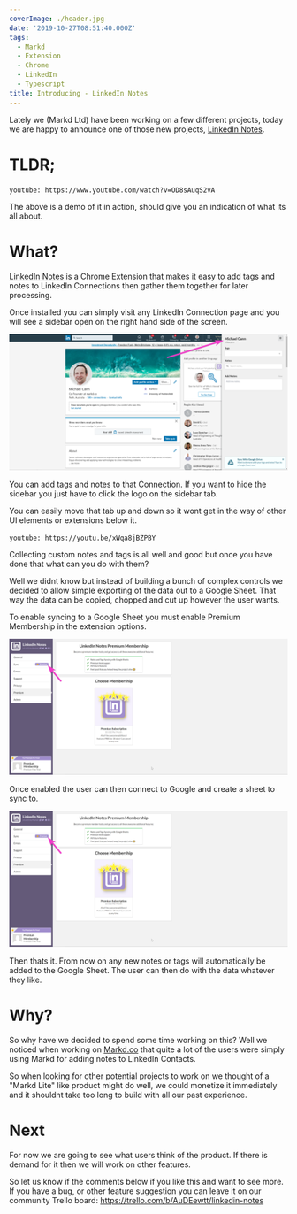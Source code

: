 ```yaml
---
coverImage: ./header.jpg
date: '2019-10-27T08:51:40.000Z'
tags:
  - Markd
  - Extension
  - Chrome
  - LinkedIn
  - Typescript
title: Introducing - LinkedIn Notes
---
```


Lately we (Markd Ltd) have been working on a few different projects, today we are happy to announce one of those new projects, [LinkedIn Notes](https://chrome.google.com/webstore/detail/linkedin-notes/efjjkjipkkciokjblkmmfbihellibile).

<!-- more -->

# TLDR;

`youtube: https://www.youtube.com/watch?v=OD8sAuqS2vA`

The above is a demo of it in action, should give you an indication of what its all about.

# What?

[LinkedIn Notes](https://chrome.google.com/webstore/detail/linkedin-notes/efjjkjipkkciokjblkmmfbihellibile) is a Chrome Extension that makes it easy to add tags and notes to LinkedIn Connections then gather them together for later processing.

Once installed you can simply visit any LinkedIn Connection page and you will see a sidebar open on the right hand side of the screen.

[![](./ss0.png)](./ss0.png)

You can add tags and notes to that Connection. If you want to hide the sidebar you just have to click the logo on the sidebar tab.

You can easily move that tab up and down so it wont get in the way of other UI elements or extensions below it.

`youtube: https://youtu.be/xWqa8jBZPBY`

Collecting custom notes and tags is all well and good but once you have done that what can you do with them?

Well we didnt know but instead of building a bunch of complex controls we decided to allow simple exporting of the data out to a Google Sheet. That way the data can be copied, chopped and cut up however the user wants.

To enable syncing to a Google Sheet you must enable Premium Membership in the extension options.

[![](./ss1.png)](./ss1.png)

Once enabled the user can then connect to Google and create a sheet to sync to.

[![](./ss3.png)](./ss3.png)

Then thats it. From now on any new notes or tags will automatically be added to the Google Sheet. The user can then do with the data whatever they like.

# Why?

So why have we decided to spend some time working on this? Well we noticed when working on [Markd.co](https://markd.co/) that quite a lot of the users were simply using Markd for adding notes to LinkedIn Contacts.

So when looking for other potential projects to work on we thought of a "Markd Lite" like product might do well, we could monetize it immediately and it shouldnt take too long to build with all our past experience.

# Next

For now we are going to see what users think of the product. If there is demand for it then we will work on other features.

So let us know if the comments below if you like this and want to see more. If you have a bug, or other feature suggestion you can leave it on our community Trello board: https://trello.com/b/AuDEewtt/linkedin-notes
